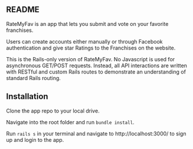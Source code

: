 ## README

RateMyFav is an app that lets you submit and vote on your favorite franchises.

Users can create accounts either manually or through Facebook authentication and give star Ratings to the Franchises on the website.

This is the Rails-only version of RateMyFav. No Javascript is used for asynchronous GET/POST requests. Instead, all API interactions are written with RESTful and custom Rails routes to demonstrate an understanding of standard Rails routing.

## Installation

Clone the app repo to your local drive. 

Navigate into the root folder and run `bundle install`.

Run `rails s` in your terminal and navigate to http://localhost:3000/ to sign up and login to the app.
